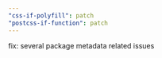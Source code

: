 ```yaml
---
"css-if-polyfill": patch
"postcss-if-function": patch
---
```


fix: several package metadata related issues
